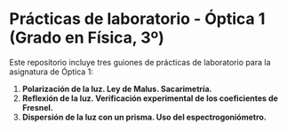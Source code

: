 # Prácticas de laboratorio - Óptica 1 (Grado en Física, 3º)

Este repositorio incluye tres guiones de prácticas de laboratorio para la asignatura de Óptica 1:

1. **Polarización de la luz. Ley de Malus. Sacarimetría.**
2. **Reflexión de la luz. Verificación experimental de los coeficientes de Fresnel.**
3. **Dispersión de la luz con un prisma. Uso del espectrogoniómetro.**
